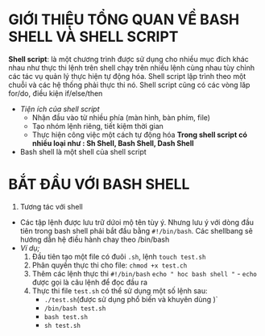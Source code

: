 # GIỚI THIỆU TỔNG QUAN VỀ BASH SHELL VÀ SHELL SCRIPT
**Shell script**: là một chương trình được sử dụng cho nhiều mục đích khác nhau như thực thi lệnh trên shell chạy trên nhiều lệnh cùng nhau tùy chỉnh các tác vụ quản lý thực hiện tự động hóa. Shell script lập trình theo một chuỗi và các hệ thống phải thực thi nó. Shell script cũng có các vòng lăp for/do, điều kiện if/else/then
- *Tiện ích của shell script*
  - Nhận đầu vào từ nhiều phía (màn hình, bàn phím, file)
  - Tạo nhóm lệnh riêng, tiết kiệm thời gian
  - Thực hiện công việc một cách tự động hóa 
  **Trong shell script có nhiều loại như : Sh Shell, Bash Shell, Dash Shell**
- Bash shell là một shell của shell script
# BẮT ĐẦU VỚI BASH SHELL
1. Tương tác với shell
- Các tập lệnh được lưu trữ dứoi mộ tên tùy ý. Nhưng lưu ý với dòng đầu tiên trong bash shell phải bắt đầu bằng `#!/bin/bash`. Các shellbang sẽ hướng dẫn hệ điều hành chay theo /bin/bash
- *Ví dụ;*
    1. Đầu tiên tạo một file có đuôi `.sh`, lệnh `touch test.sh`
    2. Phân quyền thực thi cho file: `chmod +x test.ch`
    3. Thêm các lệnh thực thi
       `#!/bin/bash`
       `echo " hoc bash shell "`
      - `echo` được gọi là câu lệnh để đọc đầu ra
    4. Thực thi file `test.sh` có thể sử dụng một số lệnh sau:
       - `./test.sh`(được sử dụng phổ biến và khuyên dùng )`
       - `/bin/bash test.sh`
       - `bash test.sh`
       - `sh test.sh`
